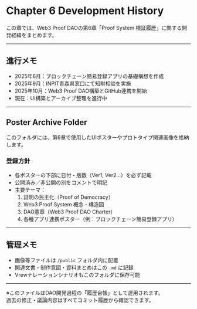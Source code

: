 # Chapter 6 Development History

この章では、Web3 Proof DAOの第6章「Proof System 検証履歴」に関する開発経緯をまとめます。

---

## 進行メモ
- 2025年6月：ブロックチェーン簡易登録アプリの基礎構想を作成  
- 2025年9月：INPIT青森県窓口にて知財相談を実施  
- 2025年10月：Web3 Proof DAO構築とGitHub連携を開始  
- 現在：UI構築とアーカイブ整理を進行中  

---

## Poster Archive Folder

このフォルダには、第6章で使用したUIポスターやプロトタイプ関連画像を格納します。

### 登録方針
- 各ポスターの下部に日付・版数（Ver1, Ver2…）を必ず記載  
- 公開済み／非公開の別をコメントで明記  
- 主要テーマ：
  1. 証明の民主化（Proof of Democracy）  
  2. Web3 Proof System 概念・構造図  
  3. DAO憲章（Web3 Proof DAO Charter）  
  4. 各種アプリ連携ポスター（例：ブロックチェーン簡易登録アプリ）

---

## 管理メモ
- 画像等ファイルは `/public` フォルダ内に配置  
- 関連文書・制作意図・資料まとめはこの `.md` に記録  
- Vrewナレーションシナリオもこのフォルダに保存可能  

---

※このファイルはDAO開発過程の「履歴台帳」として運用されます。  
過去の修正・議論内容はすべてコミット履歴から確認できます。
